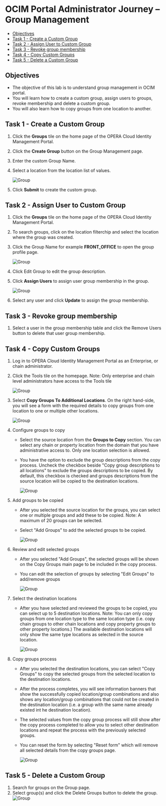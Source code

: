 # OCIM Portal Administrator Journey – Group Management <!-- omit from toc -->

- [Objectives](#objectives)
- [Task 1 - Create a Custom Group](#task-1---create-a-custom-group)
- [Task 2 - Assign User to Custom Group](#task-2---assign-user-to-custom-group)
- [Task 3 - Revoke group membership​](#task-3---revoke-group-membership)
- [Task 4 - Copy Custom Groups](#task-4---copy-custom-groups)
- [Task 5 - Delete a Custom Group](#task-5---delete-a-custom-group)

## Objectives

* The objective of this lab is to understand group management in OCIM portal. 
* You will learn how to create a custom group, assign users to groups, revoke membership and delete a custom group.
* You will also learn how to copy groups from one location to another.

## Task 1 - Create a Custom Group

1. Click the **Groups** tile on the home page of the OPERA Cloud Identity Management Portal.

2. Click the **Create Group** button on the Group Management page.

3. Enter the custom Group Name.

4. Select a location from the location list of values.

      ![Group](images/group1.png)

5. Click **Submit** to create the custom group.

## Task 2 - Assign User to Custom Group

1. Click the **Groups** tile on the home page of the OPERA Cloud Identity Management Portal.

2. To search groups, click on the location filterchip and select the location where the group was created.

3. Click the Group Name for example **FRONT_OFFICE** to open the group profile page.

    ![Group](images/group2.png)

4. Click Edit Group to edit the group description.

5. Click **Assign Users** to assign user group membership in the group. 

    ![Group](images/group3.png)


5. Select any user and click **Update** to assign the group membership.

## Task 3 - Revoke group membership​

1. Select a user in the group membership table and click the Remove Users button to delete that user group membership.

## Task 4 - Copy Custom Groups

1. Log in to OPERA Cloud Identity Management Portal as an Enterprise, or chain administrator.

2. Click the Tools tile on the homepage.
    Note: Only enterprise and chain level administrators have access to the Tools tile

     ![Group](images/group5.png)

3. Select **Copy Groups To Additional Locations**. On the right hand-side, you will see a form with the required details to copy groups from one location to one or multiple other locations.

     ![Group](images/group6.png)


4. Configure groups to copy
    * Select the source location from the **Groups to Copy** section. You can select any chain or property location from the domain that you have administrative access to. Only one location selection is allowed.
    * You have the option to exclude the group descriptions from the copy process. Uncheck the checkbox beside "Copy group descriptions to all locations" to exclude the groups descriptions to be copied. By default, this checkbox is checked and groups descriptions from the source location will be copied to the destination locations.

        ![Group](images/group7.png)

5. Add groups to be copied
    * After you selected the source location for the groups, you can select one or multiple groups and add these to be copied.
    Note: A maximum of 20 groups can be selected.

    * Select "Add Groups" to add the selected groups to be copied.

        ![Group](images/group8.png)

6. Review and edit selected groups
    * After you selected "Add Groups", the selected groups will be shown on the Copy Groups main page to be included in the copy process.
    * You can edit the selection of groups by selecting "Edit Groups" to add/remove groups

        ![Group](images/group9.png)

7. Select the destination locations
    * After you have selected and reviewed the groups to be copied, you can select up to 5 destination locations.
    Note: You can only copy groups from one location type to the same location type (i.e. copy chain groups to other chain locations and copy property groups to other property locations.) The available destination locations will only show the same type locations as selected in the source location.

        ![Group](images/group10.png)

8. Copy groups process
    * After you selected the destination locations, you can select "Copy Groups" to copy the selected groups from the selected location to the destination locations.
    * After the process completes, you will see information banners that show the successfully copied location/group combinations and also shows any location/group combinations that could not be created in the destination location (i.e. a group with the same name already existed int he destination location).
    * The selected values from the copy group process will still show after the copy process completed to allow you to select other destination locations and repeat the process with the previously selected groups.
    * You can reset the form by selecting "Reset form" which will remove all selected details from the copy groups page.

        ![Group](images/group11.png)

## Task 5 - Delete a Custom Group

1. Search for groups on the Group page.
2. Select group(s) and click the Delete Groups button to delete the group.
    ![Group](images/group4.png)

